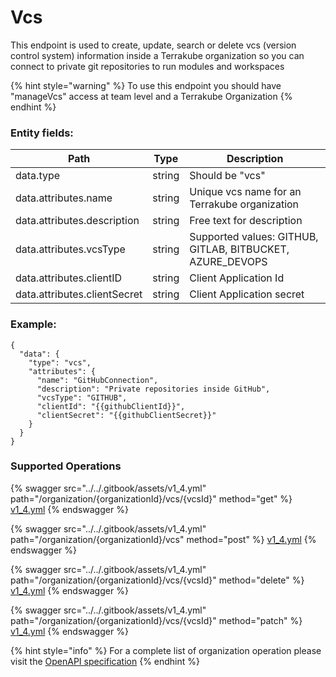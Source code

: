 # Vcs

This endpoint is used to create, update, search or delete vcs (version control system) information inside a Terrakube organization so you can connect to private git repositories to run modules and workspaces

{% hint style="warning" %}
To use this endpoint you should have "manageVcs" access at team level and a Terrakube Organization
{% endhint %}

### Entity fields:

| Path                         | Type   | Description                                                |
| ---------------------------- | ------ | ---------------------------------------------------------- |
| data.type                    | string | Should be "vcs"                                            |
| data.attributes.name         | string | Unique vcs name for an Terrakube organization              |
| data.attributes.description  | string | Free text for description                                  |
| data.attributes.vcsType      | string | Supported values: GITHUB, GITLAB, BITBUCKET, AZURE\_DEVOPS |
| data.attributes.clientID     | string | Client Application Id                                      |
| data.attributes.clientSecret | string | Client Application secret                                  |

### Example:

```
{
  "data": {
    "type": "vcs",
    "attributes": {
      "name": "GitHubConnection",
      "description": "Private repositories inside GitHub",
      "vcsType": "GITHUB",
      "clientId": "{{githubClientId}}",
      "clientSecret": "{{githubClientSecret}}"
    }
  }
}
```

### Supported Operations

{% swagger src="../../.gitbook/assets/v1_4.yml" path="/organization/{organizationId}/vcs/{vcsId}" method="get" %}
[v1_4.yml](../../.gitbook/assets/v1_4.yml)
{% endswagger %}

{% swagger src="../../.gitbook/assets/v1_4.yml" path="/organization/{organizationId}/vcs" method="post" %}
[v1_4.yml](../../.gitbook/assets/v1_4.yml)
{% endswagger %}

{% swagger src="../../.gitbook/assets/v1_4.yml" path="/organization/{organizationId}/vcs/{vcsId}" method="delete" %}
[v1_4.yml](../../.gitbook/assets/v1_4.yml)
{% endswagger %}

{% swagger src="../../.gitbook/assets/v1_4.yml" path="/organization/{organizationId}/vcs/{vcsId}" method="patch" %}
[v1_4.yml](../../.gitbook/assets/v1_4.yml)
{% endswagger %}

{% hint style="info" %}
For a complete list of organization operation please visit the [OpenAPI specification](https://editor.swagger.io/?url=https://raw.githubusercontent.com/AzBuilder/terrakube-server/main/openapi-spec/v1\_5.yml)
{% endhint %}
